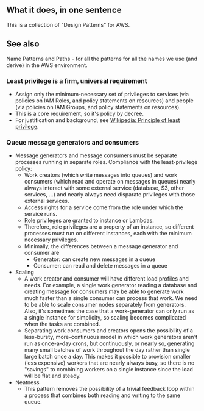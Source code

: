## What it does, in one sentence
This is a collection of "Design Patterns" for AWS.

## See also
Name Patterns and Paths - for all the patterns for all the names we use (and derive) in the AWS environment.

### Least privilege is a firm, universal requirement
- Assign only the minimum-necessary set of privileges to services (via policies on IAM Roles, and policy statements on resources) and people (via policies on IAM Groups, and policy statements on resources).
- This is a core requirement, so it's policy by decree.
- For justification and background, see [Wikipedia: Principle of least privilege](https://en.wikipedia.org/wiki/Principle_of_least_privilege).

### Queue message generators and consumers
- Message generators and message consumers must be separate processes running in separate roles.
    Compliance with the least-privilege policy:
  - Work creators (which write messages into queues) and work consumers (which read and operate on messages in queues) nearly always interact with some external service (database, S3, other services, ...) and nearly always need disparate privileges with those external services.
  - Access rights for a service come from the role under which the service runs.
  - Role privileges are granted to instance or Lambdas.
  - Therefore, role privileges are a property of an instance, so different processes must run on different instances, each with the minimum necessary privileges.
  - Minimally, the differences between a message generator and consumer are
    - Generator: can create new messages in a queue
    - Consumer: can read and delete messages in a queue
- Scaling
  - A work creator and consumer will have different load profiles and needs. For example, a single work generator reading a database and creating message for consumers may be able to generate work much faster than a single consumer can process that work. We need to be able to scale consumer nodes separately from generators. Also, it's sometimes the case that a work-generator can only run as a single instance for simplicity, so scaling becomes complicated when the tasks are combined.
  - Separating work consumers and creators opens the possibility of a less-bursty, more-continuous model in which work generators aren't run as once-a-day crons, but continuously, or nearly so, generating many small batches of work throughout the day rather than single large batch once a day. This makes it possible to provision smaller (less expensive) workers that are nearly always busy, so there is no "savings" to combining workers on a single instance since the load will be flat and steady.
- Neatness
  - This pattern removes the possibility of a trivial feedback loop within a process that combines both reading and writing to the same queue.

